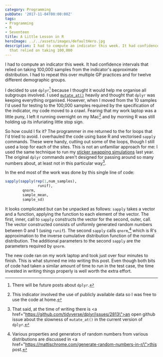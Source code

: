 ```yaml
---
category: Programming
pubDate: '2017-11-04T00:00:00Z'
tags:
- Programming
- R
- Seventeen
title: A Little Lesson in R
heroImage: ../../assets/images/defaultHero.jpg
description: I had to compute an indicator this week. It had confidence intervals
  that relied on taking 100,000
---
```

I had to compute an indicator this week. It had confidence intervals that relied on taking 100,000 samples from the indicator's approximate distribution. I had to repeat this over multiple GP practices and for twelve different demographic groups.

I decided to use `dplyr`[^1] because I thought it would help me organise all subgroups involved. I used [`mutate_at()`](http://dplyr.tidyverse.org/reference/summarise_all.html) heavily and thought that `dplyr` was keeping everything organised. However, when I moved from the 10 samples I'd used for testing to the 100,000 samples required by the specification of the indicator, my code moved to a crawl. Fearing that my work laptop was a little puny, I left it running overnight on my Mac[^2] and by morning R was still holding up its infuriating little stop sign.

So how could I fix it? The programmer in me returned to the for loops that I'd tried to avoid. I overhauled the code using base R and vectorised `sapply` commands. These were handy, cutting out some of the loops, though I still used a loop for each of the sites. This is not an unfamiliar approach for me: I used the same technique to run my [sticker swapping simulations](swaptastic-part-2) last year. The original `dplyr` commands aren't designed for passing around so many numbers about, at least not in this particular way[^3].

In the end most of the work was done by this single line of code:
```r
sapply(sapply(rep(1,num_samples), 
               runif),
        qnorm,
        sample_mean,
        sample_sd)
```
It looks complicated but can be unpacked as follows: `sapply` takes a vector and a function, applying the function to each element of the vector. The first, inner, call to `sapply` constructs the vector for the second, outer, call. The vector constructed consists of uniformly generated random numbers between 0 and 1 (using `runif`). The second `sapply` calls `qnorm`,[^4] which is R's approximation to the inverse cumulative distribution function of the normal distribution. The additional parameters to the second `sapply` are the parameters required by `qnorm`.

The new code ran on my work laptop and took just over four minutes to finish. This is what stunned me into writing this post. Even though both bits of code had taken a similar amount of time to run in the test case, the time invested in writing things properly is well worth the extra effort.

[^1]: There will be future posts about `dplyr`.
[^2]: This indicator involved the use of publicly available data so I was free to use the code at home.
[^3]: That said, at the time of writing there is <a href=\"https://github.com/tidyverse/dplyr/issues/2813\">an open github issue</a> about the slowness of `mutate_at()` in the current version of `dplyr`.
[^4]: Various properties and generators of random numbers from various distributions are discussed in <a href=\"https://mattischrome.com/generate-random-numbers-in-r/\">this post</a>.